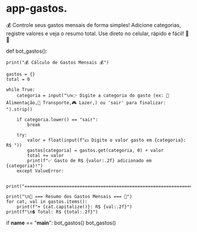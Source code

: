 # app-gastos.
💰 Controle seus gastos mensais de forma simples! Adicione categorias, registre valores e veja o resumo total. Use direto no celular, rápido e fácil! 📱✨

def bot_gastos():

    print("💰 Cálculo de Gastos Mensais 💰")
    
    gastos = {}
    total = 0

    while True:
        categoria = input("\n👉 Digite a categoria do gasto (ex: 🍔 Alimentação,🚌 Transporte,🎮 Lazer,) ou 'sair' para finalizar: ").strip()
        
        if categoria.lower() == "sair":
            break
        
        try:
            valor = float(input(f"💵 Digite o valor gasto em {categoria}: R$ "))
            gastos[categoria] = gastos.get(categoria, 0) + valor
            total += valor 
            print(f"✅ Gasto de R$ {valor:.2f} adicionado em {categoria}!")
        except ValueError:
            
            print("=============================================================================")
    
    print("\n📌 === Resumo dos Gastos Mensais === 📌")
    for cat, val in gastos.items():
        print(f"➡️ {cat.capitalize()}: R$ {val:.2f}")
    print(f"\n💲 Total: R$ {total:.2f}")





if __name__ == "__main__":
    bot_gastos()
    bot_gastos() 
